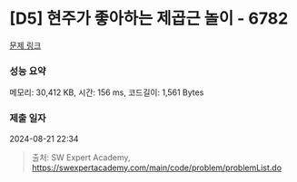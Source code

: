 # [D5] 현주가 좋아하는 제곱근 놀이 - 6782 

[문제 링크](https://swexpertacademy.com/main/code/problem/problemDetail.do?contestProbId=AWgqsAlKr9sDFAW0) 

### 성능 요약

메모리: 30,412 KB, 시간: 156 ms, 코드길이: 1,561 Bytes

### 제출 일자

2024-08-21 22:34



> 출처: SW Expert Academy, https://swexpertacademy.com/main/code/problem/problemList.do